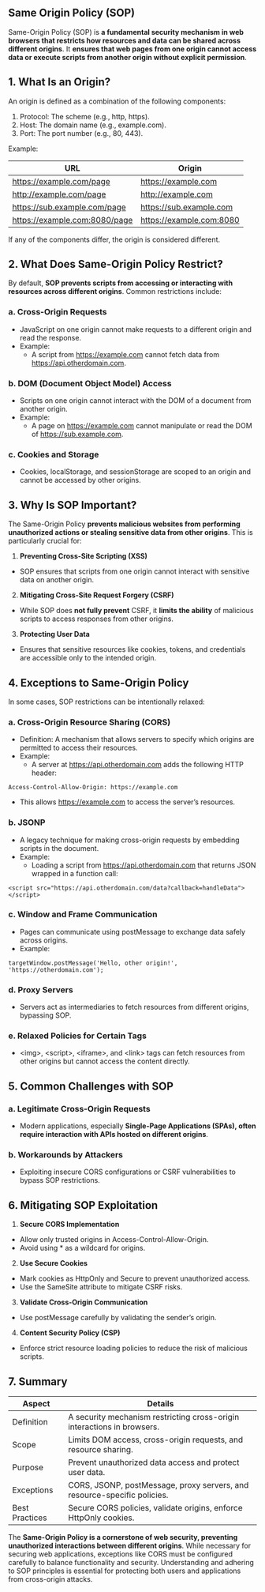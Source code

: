## Same Origin Policy (SOP)
Same-Origin Policy (SOP) is **a fundamental security mechanism in web browsers that restricts how resources and data can be shared across different origins**. It **ensures that web pages from one origin cannot access data or execute scripts from another origin without explicit permission**.

## 1. What Is an Origin?
An origin is defined as a combination of the following components:
1. Protocol: The scheme (e.g., http, https).
2. Host: The domain name (e.g., example.com).
3. Port: The port number (e.g., 80, 443).

Example:

| URL | Origin |
| --- | ------ |
| https://example.com/page | https://example.com |
| http://example.com/page | http://example.com |
| https://sub.example.com/page | https://sub.example.com |
| https://example.com:8080/page | https://example.com:8080 |

If any of the components differ, the origin is considered different.

## 2. What Does Same-Origin Policy Restrict?
By default, **SOP prevents scripts from accessing or interacting with resources across different origins**. Common restrictions include:

### a. Cross-Origin Requests
  - JavaScript on one origin cannot make requests to a different origin and read the response.
  - Example:
    - A script from https://example.com cannot fetch data from https://api.otherdomain.com.

### b. DOM (Document Object Model) Access
  - Scripts on one origin cannot interact with the DOM of a document from another origin.
  - Example:
    - A page on https://example.com cannot manipulate or read the DOM of https://sub.example.com.

### c. Cookies and Storage
  - Cookies, localStorage, and sessionStorage are scoped to an origin and cannot be accessed by other origins.

## 3. Why Is SOP Important?
The Same-Origin Policy **prevents malicious websites from performing unauthorized actions or stealing sensitive data from other origins**. This is particularly crucial for:
1. **Preventing Cross-Site Scripting (XSS)**
  - SOP ensures that scripts from one origin cannot interact with sensitive data on another origin.
2. **Mitigating Cross-Site Request Forgery (CSRF)**
  - While SOP does **not fully prevent** CSRF, it **limits the ability** of malicious scripts to access responses from other origins.
3. **Protecting User Data**
  - Ensures that sensitive resources like cookies, tokens, and credentials are accessible only to the intended origin.

## 4. Exceptions to Same-Origin Policy
In some cases, SOP restrictions can be intentionally relaxed:

### a. Cross-Origin Resource Sharing (CORS)
  - Definition: A mechanism that allows servers to specify which origins are permitted to access their resources.
  - Example:
    - A server at https://api.otherdomain.com adds the following HTTP header:
```
Access-Control-Allow-Origin: https://example.com
```
  - This allows https://example.com to access the server’s resources.

### b. JSONP
  - A legacy technique for making cross-origin requests by embedding scripts in the document.
  - Example:
    - Loading a script from https://api.otherdomain.com that returns JSON wrapped in a function call:
```
<script src="https://api.otherdomain.com/data?callback=handleData"></script>
```

### c. Window and Frame Communication
  - Pages can communicate using postMessage to exchange data safely across origins.
  - Example:
```
targetWindow.postMessage('Hello, other origin!', 'https://otherdomain.com');
```

### d. Proxy Servers
  - Servers act as intermediaries to fetch resources from different origins, bypassing SOP.  
  
### e. Relaxed Policies for Certain Tags
  - \<img>, \<script>, \<iframe>, and \<link> tags can fetch resources from other origins but cannot access the content directly.  

## 5. Common Challenges with SOP
### a. Legitimate Cross-Origin Requests
  - Modern applications, especially **Single-Page Applications (SPAs), often require interaction with APIs hosted on different origins**.

### b. Workarounds by Attackers
  - Exploiting insecure CORS configurations or CSRF vulnerabilities to bypass SOP restrictions.

## 6. Mitigating SOP Exploitation
1. **Secure CORS Implementation**
  - Allow only trusted origins in Access-Control-Allow-Origin.
  - Avoid using * as a wildcard for origins.
2. **Use Secure Cookies**
  - Mark cookies as HttpOnly and Secure to prevent unauthorized access.
  - Use the SameSite attribute to mitigate CSRF risks.
3. **Validate Cross-Origin Communication**
  - Use postMessage carefully by validating the sender’s origin.
4. **Content Security Policy (CSP)**
  - Enforce strict resource loading policies to reduce the risk of malicious scripts.

## 7. Summary

| Aspect | Details |
| ------ | ------- |
| Definition | A security mechanism restricting cross-origin interactions in browsers. |
| Scope | Limits DOM access, cross-origin requests, and resource sharing. |
| Purpose | Prevent unauthorized data access and protect user data. |
| Exceptions | CORS, JSONP, postMessage, proxy servers, and resource-specific policies. |
| Best Practices | Secure CORS policies, validate origins, enforce HttpOnly cookies. |

The **Same-Origin Policy is a cornerstone of web security, preventing unauthorized interactions between different origins**. While necessary for securing web applications, exceptions like CORS must be configured carefully to balance functionality and security. Understanding and adhering to SOP principles is essential for protecting both users and applications from cross-origin attacks.